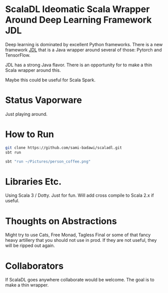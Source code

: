# ScalaDL Ideomatic Scala Wrapper Around Deep Learning Framework JDL

Deep learning is dominated by excellent Python frameworks.
There is a new framework [JDL](https://github.com/awslabs/djl) that is a Java wrapper around several of those: Pytorch and TensorFlow.

JDL has a strong Java flavor. There is an opportunity for to make a thin Scala wrapper around this.

Maybe this could be useful for Scala Spark.

# Status Vaporware

Just playing around.

# How to Run

``` sh
git clone https://github.com/sami-badawi/scaladl.git
sbt run

sbt "run ~/Pictures/person_coffee.png"
```

# Libraries Etc.

Using Scala 3 / Dotty. Just for fun. Will add cross compile to Scala 2.x if useful.

# Thoughts on Abstractions

Might try to use Cats, Free Monad, Tagless Final or some of that fancy heavy artillery that you should not use in prod. If they are not useful, they will be ripped out again.

# Collaborators

If ScalaDL goes anywhere collaborate would be welcome. The goal is to make a thin wrapper.
